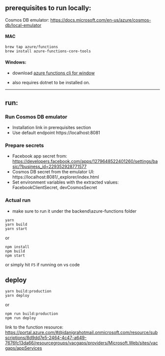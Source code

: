 ## prerequisites to run locally:

Cosmos DB emulator: https://docs.microsoft.com/en-us/azure/cosmos-db/local-emulator

#### MAC

```
brew tap azure/functions
brew install azure-functions-core-tools
```

#### Windows:

- download [azure functions cli for window](https://go.microsoft.com/fwlink/?linkid=2135274)

- also requires dotnet to be installed on.

---

## run:

### Run Cosmos DB emulator
- Installation link in prerequisites section
- Use default endpoint https://localhost:8081

### Prepare secrets

- Facebook app secret from: https://developers.facebook.com/apps/1279648522401260/settings/basic/?business_id=229352928771577
- Cosmos DB secret from the emulator UI: https://localhost:8081/_explorer/index.html
- Set environment variables with the extracted values: FacebookClientSecret, devCosmosSecret

### Actual run
- make sure to run it under the backend\azure-functions folder

```
yarn
yarn build
yarn start
```

or

```
npm install
npm build
npm start
```

or simply hit `F5` if running on vs code

## deploy

```
yarn build:production
yarn deploy
```

or

```
npm run build:production
npm run deploy
```

link to the function resource: https://portal.azure.com/#@idanigrahotmail.onmicrosoft.com/resource/subscriptions/8d9dd7e5-2464-4c47-a649-7676fc13da66/resourcegroups/vacgaps/providers/Microsoft.Web/sites/vacgaps/appServices
